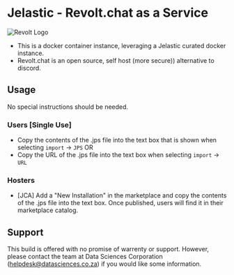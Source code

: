 # Jelastic - Revolt.chat as a Service

![Revolt Logo](https://github.com/revoltchat/documentation/blob/master/static/img/logo.png?raw=true)

* This is a docker container instance, leveraging a Jelastic curated docker instance.
* Revolt.chat is an open source, self host (more secure)) alternative to discord.

## Usage

No special instructions should be needed.

### Users [Single Use]

* Copy the contents of the .jps file into the text box that is shown when selecting ``import`` -> ``JPS`` OR
* Copy the URL of the .jps file into the text box when selecting ``import`` -> ``URL``

### Hosters

* [JCA] Add a "New Installation" in the marketplace and copy the contents of the .jps file into the text box.
  Once published, users will find it in their marketplace catalog.

## Support

This build is offered with no promise of warrenty or support.
However, please contact the team at Data Sciences Corporation (helpdesk@datasciences.co.za) if you would like some information.
